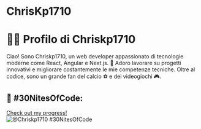 # ChrisKp1710
# 👨‍💻 Profilo di Chriskp1710

Ciao! Sono Chriskp1710, un web developer appassionato di tecnologie moderne come React, Angular e Next.js. 🚀 Adoro lavorare su progetti innovativi e migliorare costantemente le mie competenze tecniche. Oltre al codice, sono un grande fan del calcio ⚽ e dei videogiochi 🎮.

## 🌟 #30NitesOfCode:

[Check out my progress!](https://www.codedex.io/@Chriskp1710/30-nites-of-code)  
![@Chriskp1710 #30NitesOfCode](https://www.codedex.io/api/petStatus?user=Chriskp1710)

